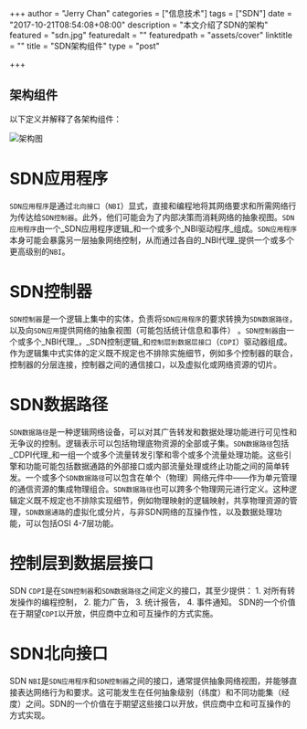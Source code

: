 +++
author = "Jerry Chan"
categories = ["信息技术"]
tags = ["SDN"]
date = "2017-10-21T08:54:08+08:00"
description = "本文介绍了SDN的架构"
featured = "sdn.jpg"
featuredalt = ""
featuredpath = "assets/cover"
linktitle = ""
title = "SDN架构组件"
type = "post"

+++

架构组件
----

以下定义并解释了各架构组件： 

![架构图](https://upload.wikimedia.org/wikipedia/commons/e/e6/SDN-architecture-overview-transparent.png)

# SDN应用程序

`SDN应用程序`是通过`北向接口`（`NBI`）显式，直接和编程地将其网络要求和所需网络行为传达给`SDN控制器`。此外，他们可能会为了内部决策而消耗网络的抽象视图。`SDN应用程序`由一个_SDN应用程序逻辑_和一个或多个_NBI驱动程序_组成。`SDN应用程序`本身可能会暴露另一层抽象网络控制，从而通过各自的_NBI代理_提供一个或多个更高级别的`NBI`。

# SDN控制器

`SDN控制器`是一个逻辑上集中的实体，负责将`SDN应用程序`的要求转换为`SDN数据路径`，以及向`SDN应用`提供网络的抽象视图（可能包括统计信息和事件） 。`SDN控制器`由一个或多个_NBI代理_，_SDN控制逻辑_和`控制层到数据层接口`（`CDPI`）驱动器组成。作为逻辑集中式实体的定义既不规定也不排除实施细节，例如多个控制器的联合，控制器的分层连接，控制器之间的通信接口，以及虚拟化或网络资源的切片。

# SDN数据路径

`SDN数据路径`是一种逻辑网络设备，可以对其广告转发和数据处理功能进行可见性和无争议的控制。逻辑表示可以包括物理底物资源的全部或子集。`SDN数据路径`包括_CDPI代理_和一组一个或多个流量转发引擎和零个或多个流量处理功能。这些引擎和功能可能包括数据通路的外部接口或内部流量处理或终止功能之间的简单转发。一个或多个`SDN数据路径`可以包含在单个（物理）网络元件中——作为单元管理的通信资源的集成物理组合。`SDN数据路径`也可以跨多个物理网元进行定义。这种逻辑定义既不规定也不排除实现细节，例如物理映射的逻辑映射，共享物理资源的管理，`SDN数据通路`的虚拟化或分片，与非SDN网络的互操作性，以及数据处理功能，可以包括OSI 4-7层功能。

# 控制层到数据层接口

SDN `CDPI`是在`SDN控制器`和`SDN数据路径`之间定义的接口，其至少提供： 1\. 对所有转发操作的编程控制， 2. 能力广告， 3. 统计报告， 4. 事件通知。 SDN的一个价值在于期望`CDPI`以开放，供应商中立和可互操作的方式实施。

# SDN北向接口

SDN `NBI`是`SDN应用程序`和`SDN控制器`之间的接口，通常提供抽象网络视图，并能够直接表达网络行为和要求。这可能发生在任何抽象级别（纬度）和不同功能集（经度）之间。SDN的一个价值在于期望这些接口以开放，供应商中立和可互操作的方式实现。
